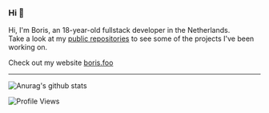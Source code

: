 ### Hi 👋

Hi, I'm Boris, an 18-year-old fullstack developer in the Netherlands. <br>
Take a look at my [public repositories](https://github.com/borisnliscool?tab=repositories) to see some of the projects I've been working on.

Check out my website [boris.foo](https://boris.foo/)<br>

<hr>

<img align="center" src="https://github-readme-stats.vercel.app/api?username=borisnliscool&show_icons=true&include_all_commits=true&theme=dark&hide_border=true" alt="Anurag's github stats" />

![Profile Views](https://komarev.com/ghpvc/?username=borisnliscool&color=blue&style=for-the-badge&label=PROFILE+VIEWS)
